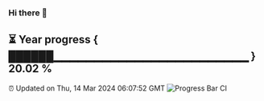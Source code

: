 ### Hi there 👋
⏳ Year progress { ██████▁▁▁▁▁▁▁▁▁▁▁▁▁▁▁▁▁▁▁▁▁▁▁▁ } 20.02 %
---
⏰ Updated on Thu, 14 Mar 2024 06:07:52 GMT
![Progress Bar CI](https://github.com/Moyi321/Moyi321/workflows/Progress%20Bar%20CI/badge.svg)
